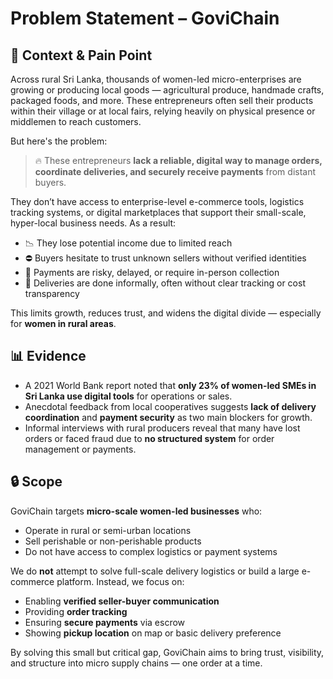 # Problem Statement – GoviChain

## 🎯 Context & Pain Point

Across rural Sri Lanka, thousands of women-led micro-enterprises are growing or producing local goods — agricultural produce, handmade crafts, packaged foods, and more. These entrepreneurs often sell their products within their village or at local fairs, relying heavily on physical presence or middlemen to reach customers.

But here's the problem:

> 🔥 These entrepreneurs **lack a reliable, digital way to manage orders, coordinate deliveries, and securely receive payments** from distant buyers.

They don’t have access to enterprise-level e-commerce tools, logistics tracking systems, or digital marketplaces that support their small-scale, hyper-local business needs. As a result:
- 📉 They lose potential income due to limited reach
- ⛔ Buyers hesitate to trust unknown sellers without verified identities
- 💸 Payments are risky, delayed, or require in-person collection
- 🚚 Deliveries are done informally, often without clear tracking or cost transparency

This limits growth, reduces trust, and widens the digital divide — especially for **women in rural areas**.

## 📊 Evidence

- A 2021 World Bank report noted that **only 23% of women-led SMEs in Sri Lanka use digital tools** for operations or sales.
- Anecdotal feedback from local cooperatives suggests **lack of delivery coordination** and **payment security** as two main blockers for growth.
- Informal interviews with rural producers reveal that many have lost orders or faced fraud due to **no structured system** for order management or payments.

## 🔒 Scope

GoviChain targets **micro-scale women-led businesses** who:
- Operate in rural or semi-urban locations
- Sell perishable or non-perishable products
- Do not have access to complex logistics or payment systems

We do **not** attempt to solve full-scale delivery logistics or build a large e-commerce platform. Instead, we focus on:
- Enabling **verified seller-buyer communication**
- Providing **order tracking**
- Ensuring **secure payments** via escrow
- Showing **pickup location** on map or basic delivery preference

By solving this small but critical gap, GoviChain aims to bring trust, visibility, and structure into micro supply chains — one order at a time.
